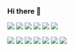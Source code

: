 ### Hi there 👋

<img src="https://img.shields.io/badge/Java-007396?style=flat-square&logo=Java&logoColor=white"/> <img src="https://img.shields.io/badge/spring-6DB33F?style=flat-square&logo=spring&logoColor=white"/> <img src="https://img.shields.io/badge/springboot-6DB33F?style=flat-square&logo=springboot&logoColor=white"> <img src="https://img.shields.io/badge/javascript-F7DF1E?style=flat-square&logo=javascript&logoColor=white"> <img src="https://img.shields.io/badge/nodedotjs-339933?style=flat-square&logo=nodedotjs&logoColor=white"> <img src="https://img.shields.io/badge/express-000000?style=flat-square&logo=express&logoColor=white">

<img src="https://img.shields.io/badge/mysql-4479A1?style=flat-square&logo=mysql&logoColor=white"/>
<img src="https://img.shields.io/badge/mybatis-000000?style=flat-square&logo=mybatis&logoColor=red"/>
<img src="https://img.shields.io/badge/sequelize-52B0E7?style=flat-square&logo=sequelize&logoColor=red"/>

<img src="https://img.shields.io/badge/html5-E34F26?style=flat-square&logo=html5&logoColor=red"/>
<img src="https://img.shields.io/badge/css3-1572B6?style=flat-square&logo=css3&logoColor=red"/>
<img src="https://img.shields.io/badge/pug-A86454?style=flat-square&logo=pug&logoColor=red"/>
<img src="https://img.shields.io/badge/thymeleaf-005F0F?style=flat-square&logo=thymeleaf&logoColor=red"/>
 
<!--
**mlulucky/mlulucky** is a ✨ _special_ ✨ repository because its `README.md` (this file) appears on your GitHub profile.

Here are some ideas to get you started:

- 🔭 I’m currently working on ...
- 🌱 I’m currently learning ...
- 👯 I’m looking to collaborate on ...
- 🤔 I’m looking for help with ...
- 💬 Ask me about ...
- 📫 How to reach me: ...
- 😄 Pronouns: ...
- ⚡ Fun fact: ...
-->
